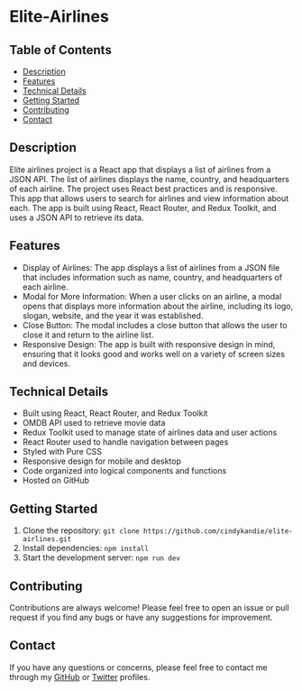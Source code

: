# Elite-Airlines

## Table of Contents
- [Description](#description)
- [Features](#features)
- [Technical Details](#technical-details)
- [Getting Started](#getting-started)
- [Contributing](#contributing)
- [Contact](#contact)

## Description
Elite airlines project is a React app that displays a list of airlines from a JSON API. The list of airlines displays the name, country, and headquarters of each airline. The project uses React best practices and is responsive.
This app that allows users to search for airlines and view information about each. The app is built using React, React Router, and Redux Toolkit, and uses a JSON API to retrieve its data.

## Features
- Display of Airlines: The app displays a list of airlines from a JSON file that includes information such as name, country, and headquarters of each airline.
- Modal for More Information: When a user clicks on an airline, a modal opens that displays more information about the airline, including its logo, slogan, website, and the year it was established.
- Close Button: The modal includes a close button that allows the user to close it and return to the airline list.
- Responsive Design: The app is built with responsive design in mind, ensuring that it looks good and works well on a variety of screen sizes and devices.

## Technical Details
- Built using React, React Router, and Redux Toolkit
- OMDB API used to retrieve movie data
- Redux Toolkit used to manage state of airlines data and user actions
- React Router used to handle navigation between pages
- Styled with Pure CSS
- Responsive design for mobile and desktop
- Code organized into logical components and functions
- Hosted on GitHub

## Getting Started
1. Clone the repository: `git clone https://github.com/cindykandie/elite-airlines.git`
2. Install dependencies: `npm install`
3. Start the development server: `npm run dev`

## Contributing
Contributions are always welcome! Please feel free to open an issue or pull request if you find any bugs or have any suggestions for improvement.

## Contact
If you have any questions or concerns, please feel free to contact me through my [GitHub](https://github.com/cindykandie) or [Twitter](https://twitter.com/cindy_kandie) profiles.